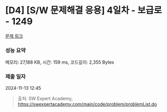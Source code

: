 # [D4] [S/W 문제해결 응용] 4일차 - 보급로 - 1249 

[문제 링크](https://swexpertacademy.com/main/code/problem/problemDetail.do?contestProbId=AV15QRX6APsCFAYD) 

### 성능 요약

메모리: 27,188 KB, 시간: 159 ms, 코드길이: 2,355 Bytes

### 제출 일자

2024-11-13 12:45



> 출처: SW Expert Academy, https://swexpertacademy.com/main/code/problem/problemList.do